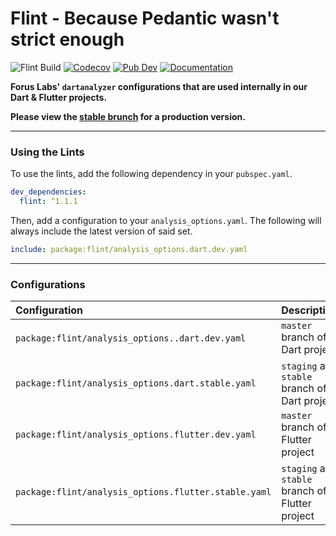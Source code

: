 # Flint - Because Pedantic wasn't strict enough

![Flint Build](https://github.com/forus-labs/cauldron/workflows/Flint%20Build/badge.svg)
[![Codecov](https://codecov.io/gh/forus-labs/cauldron/branch/master/graph/badge.svg)](https://codecov.io/gh/forus-labs/cauldron)
[![Pub Dev](https://img.shields.io/pub/v/flint)](https://pub.dev/packages/flint)
[![Documentation](https://img.shields.io/badge/documentation-1.1.1-brightgreen.svg)](https://pub.dev/documentation/flint/latest/)

**Forus Labs' `dartanalyzer` configurations that are used internally in our Dart & Flutter projects.**

**Please view the [stable brunch](https://github.com/forus-labs/cauldron/tree/stable/flint/) for a production version.**

***
### Using the Lints

To use the lints, add the following dependency in your `pubspec.yaml`.

```yaml
dev_dependencies:
  flint: ^1.1.1  
```

Then, add a configuration to your `analysis_options.yaml`. The following will always include the latest version of said set.

```yaml
include: package:flint/analysis_options.dart.dev.yaml
```

***
### Configurations

| Configuration                                                 | Description                                        |
| :--------------------------------------------------- | :------------------------------------------------- |
| `package:flint/analysis_options..dart.dev.yaml`       | `master` branch of a Dart project                  |
| `package:flint/analysis_options.dart.stable.yaml`    | `staging` and `stable` branch of a Dart project    |
| `package:flint/analysis_options.flutter.dev.yaml`    | `master` branch of a Flutter project               |
| `package:flint/analysis_options.flutter.stable.yaml` | `staging` and `stable` branch of a Flutter project |


